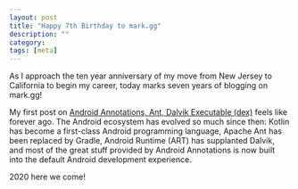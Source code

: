 ```yaml
---
layout: post
title: "Happy 7th Birthday to mark.gg"
description: ""
category: 
tags: [meta]
---
```


As I approach the ten year anniversary of my move from New Jersey to California to begin my career, today marks seven years of blogging on mark.gg!

My first post on [Android Annotations, Ant, Dalvik Executable (dex)][1] feels like forever ago. The Android ecosystem has evolved so much since then: Kotlin has become a first-class Android programming language, Apache Ant has been replaced by Gradle, Android Runtime (ART) has supplanted Dalvik, and most of the great stuff provided by Android Annotations is now built into the default Android development experience.

2020 here we come!

[1]: {{site.base_url}}/2013/05/01/ant-dex-and-jars-all-over/
